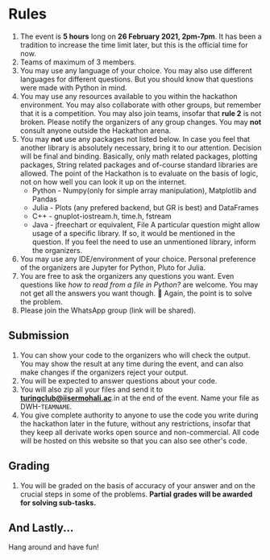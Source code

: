 # Rules

1. The event is **5 hours** long on **26 February 2021, 2pm-7pm**. It has been a tradition to increase the time limit later, but this is the official time for now.
2. Teams of maximum of 3 members.
3. You may use any language of your choice. You may also use different languages for different questions. But you should know that questions were made with Python in mind.
4. You may use any resources available to you within the hackathon environment. You may also collaborate with other groups, but remember that it is a competition. You may also join teams, insofar that **rule 2** is not broken. Please notify the organizers of any group changes. You may **not** consult anyone outside the Hackathon arena.
5. You may **not** use any packages not listed below. In case you feel that another library is absolutely necessary, bring it to our attention. Decision will be final and binding. Basically, only math related packages, plotting packages, String related packages and of-course standard libraries are allowed. The point of the Hackathon is to evaluate on the basis of logic, not on how well you can look it up on the internet.
    - Python - Numpy(only for simple array manipulation), Matplotlib and Pandas
    - Julia - Plots (any prefered backend, but GR is best) and DataFrames
    - C++ - gnuplot-iostream.h, time.h, fstream
    - Java - jfreechart or equivalent, File
A particular question might allow usage of a specific library. If so, it would be mentioned in the question. If you feel the need to use an unmentioned library, inform the organizers. 
6. You may use any IDE/environment of your choice. Personal preference of the organizers are Jupyter for Python, Pluto for Julia.
7. You are free to ask the organizers any questions you want. Even questions like _how to read from a file in Python?_ are welcome. You may not get all the answers you want though. 🙂 Again, the point is to solve the problem.
8. Please join the WhatsApp group (link will be shared).

## Submission

1. You can show your code to the organizers who will check the output. You may show the result at any time during the event, and can also make changes if the organizers reject your output.
2. You will be expected to answer questions about your code.
3. You will also zip all your files and send it to **turingclub@iisermohali.ac**.in at the end of the event. Name your file as DWH-`TEAMNAME`.
4. You give complete authority to anyone to use the code you write during the hackathon later in the future, without any restrictions, insofar that they keep all derivate works open source and non-commercial. All code will be hosted on this website so that you can also see other's code.

## Grading

1. You will be graded on the basis of accuracy of your answer and on the crucial steps in some of the problems. **Partial grades will be awarded for solving sub-tasks.**

## And Lastly...

Hang around and have fun!
